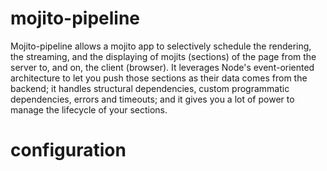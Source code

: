 mojito-pipeline
===============
Mojito-pipeline allows a mojito app to selectively schedule the rendering, the streaming, and the displaying of mojits (sections) of the page from the server to, and on, the client (browser). It leverages Node's event-oriented architecture to let you push those sections as their data comes from the backend; it handles structural dependencies, custom programmatic dependencies, errors and timeouts; and it gives you a lot of power to manage the lifecycle of your sections.

configuration
=============
